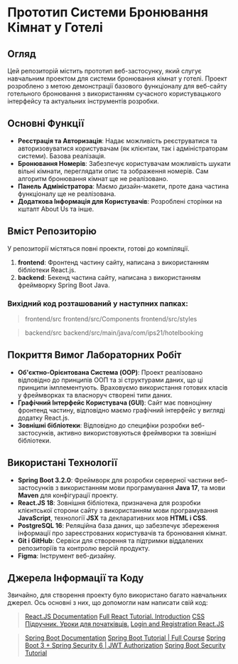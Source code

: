 # Прототип Системи Бронювання Кімнат у Готелі

## Огляд

Цей репозиторій містить прототип веб-застосунку, який слугує навчальним проектом для системи бронювання кімнат у готелі. Проект розроблено з метою демонстрації базового функціоналу для веб-сайту готельного бронювання з використанням сучасного користувацького інтерфейсу та актуальних інструментів розробки.


## Основні Функції

- **Реєстрація та Авторизація**: Надає можливість реєструватися та авторизовуватися користувачам (як клієнтам, так і адміністраторам системи). Базова реалізація.
- **Бронювання Номерів**: Забезпечує користувачам можливість шукати вільні кімнати, переглядати опис та зображення номерів. Сам алгоритм бронювання кімнат ще не реалізовано.
- **Панель Адміністратора**: Маємо дизайн-макети, проте дана частина функціоналу ще не реалізована.
- **Додаткова Інформація для Користувачів**: Розроблені сторінки на кшталт About Us та інше.


## Вміст Репозиторію

У репозиторії містяться повні проекти, готові до компіляції.

1. **frontend**: Фронтенд частину сайту, написана з використанням бібліотеки React.js.
2. **backend**: Бекенд частина сайту, написана з використанням фреймворку Spring Boot Java.

### Вихідний код розташований у наступних папках:

> frontend/src
> frontend/src/Components
> frontend/src/styles

> backend/src
> backend/src/main/java/com/ips21/hotelbooking


## Покриття Вимог Лабораторних Робіт

- **Об'єктно-Орієнтована Система (OOP)**: Проект реалізовано відповідно до принципів ООП та зі структурами даних, що ці принципи імплементують. Враховуємо використання готових класів у фреймворках та власноруч створені типи даних.
- **Графічний Інтерфейс Користувача (GUI)**: Сайт має повноцінну фронтенд частину, відповідно маємо графічний інтерфейс у вигляді додатку React.js.
- **Зовнішні бібліотеки**: Відповідно до специфіки розробки веб-застосунків, активно використовуються фреймворки та зовнішні бібліотеки.


## Використані Технології

- **Spring Boot 3.2.0**: Фреймворк для розробки серверної частини веб-застосунків з використанням мови програмування **Java 17**, та мови **Maven** для конфігурації проекту.
- **React.JS 18**: Зовнішня бібліотека, призначена для розробки клієнтської сторони сайту з використанням мови програмування **JavaScript**, технології **JSX** та декларативних мов **HTML i CSS**.
- **PostgreSQL 16**: Реляційна база даних, що забезпечує збереження інформації про зареєстрованих користувачів та бронювання кімнат.
- **Git i GitHub**: Сервіси для створення та підтримки віддалених репозиторіїв та контролю версій продукту.
- **Figma**: Інструмент веб-дизайну.


## Джерела Інформації та Коду

Звичайно, для створення проекту було використано багато навчальних джерел. Ось основні з них, що допомогли нам написати свій код:

> [React.JS Documentation](https://ru.legacy.reactjs.org/)
> [Full React Tutorial. Introduction](https://www.youtube.com/watch?v=j942wKiXFu8&list=PL4cUxeGkcC9gZD-Tvwfod2gaISzfRiP9d&ab_channel=NetNinja)
> [CSS Підручник. Уроки для початківців.](https://w3schoolsua.github.io/css/index.html#gsc.tab=0)
> [Login and Registration React.JS](https://www.youtube.com/watch?v=Y-XW9m8qOis&ab_channel=Tech2etc)

> [Spring Boot Documentation](https://spring.io/projects/spring-boot)
> [Spring Boot Tutorial | Full Course](https://youtu.be/9SGDpanrc8U?si=0VLoCpJqLVcioahD)
> [Spring Boot 3 + Spring Security 6 | JWT Authorization](https://youtu.be/KxqlJblhzfI?si=evxaSSe8fkFDlL1E)
> [Spring Boot Security Tutorial](https://youtu.be/b9O9NI-RJ3o?si=o4QO14YKWFXoQOtM)
